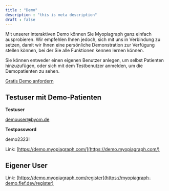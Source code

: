 ```yaml
---
title : "Demo"
description : "this is meta description"
draft : false
---
```


Mit unserer interaktiven Demo können Sie Myopiagraph ganz einfach ausprobieren. Wir empfehlen Ihnen jedoch, sich mit uns in Verbindung zu setzen, damit wir Ihnen eine persönliche Demonstration zur Verfügung stellen können, bei der Sie alle Funktionen kennen lernen können.

Sie können entweder einen eigenen Benutzer anlegen, um selbst Patienten hinzuzufügen, oder sich mit dem Testbenutzer anmelden, um die Demopatienten zu sehen.

[Gratis Demo anfordern](/de/contact)

## Testuser mit Demo-Patienten

**Testuser**

demouser@byom.de

**Testpassword**

demo2323! 

Link:
[https://demo.myopiagraph.com/](https://demo.myopiagraph.com/)

## Eigener User

Link:
[https://demo.myopiagraph.com/register](https://myopiagraph-demo.fief.dev/register)
